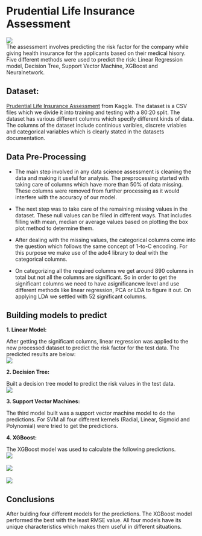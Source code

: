 # Prudential Life Insurance Assessment

![](images/front_page.png?raw=true)
<br>
The assessment involves predicting the risk factor for the company while giving health insurance for the applicants based on their medical hisory. Five different methods were used to predict the risk: Linear Regression model, Decision Tree, Support Vector Machine, XGBoost and Neuralnetwork.

## Dataset:
[Prudential Life Insurance Assessment](https://www.kaggle.com/c/prudential-life-insurance-assessment) from Kaggle. The dataset is a CSV files which we divide it into training and testing with a 80:20 split. The dataset has various different columns which specify different kinds of data. The columns of the dataset include continious varibles, discrete vriables and categorical variables which is clearly stated in the datasets documentation.

## Data Pre-Processing
* The main step involved in any data science assessment is cleaning the data and making it useful for analysis. The preprocessing started with taking care of columns which have more than 50% of data missing. These columns were removed from further processing as it would interfere with the accuracy of our model.
* The next step was to take care of the remaining missing values in the dataset. These null values can be filled in different ways. That includes filling with mean, median or average values based on plotting the box plot method to determine them.
* After dealing with the missing values, the categorical columns come into the question which follows the same concept of 1-to-C encoding. For this purpose we make use of the ade4 library to deal with the categorical columns. 

* On categorizing all the required columns we get around 890 columns in total but not all the columns are significant. So in order to get the significant columns we need to have asignificancwe level and use different methods like linear regression, PCA or LDA to figure it out. On applying LDA we settled with 52 significant columns. 

## Building models to predict

**1. Linear Model:**

After getting the significant columns, linear regression was applied to the new processed dataset to predict the risk factor for the test data. The predicted results are below:
<br>
![](images/linear.PNG?raw=true)
<br>

**2. Decision Tree:**

Built a decision tree model to predict the risk values in the test data.
<br>
![](images/tree.PNG?raw=true)
<br>

**3. Support Vector Machines:**

The third model built was a support vector machine model to do the predictions. For SVM all four different kernels (Radial, Linear, Sigmoid and Polynomial) were tried to get the predictions. 

**4. XGBoost:**

The XGBoost model was used to calculate the following predictions.
<br>
![](images/xgboost.PNG?raw=true)
<br>
<br>
![](images/xgboost1.PNG?raw=true)
<br>
<br>
![](images/xgboost2.PNG?raw=true)
<br>

## Conclusions

After bulding four different models for the predictions. The XGBoost model performed the best with the least RMSE value. All four models have its unique characteristics which makes them useful in different situations. 

